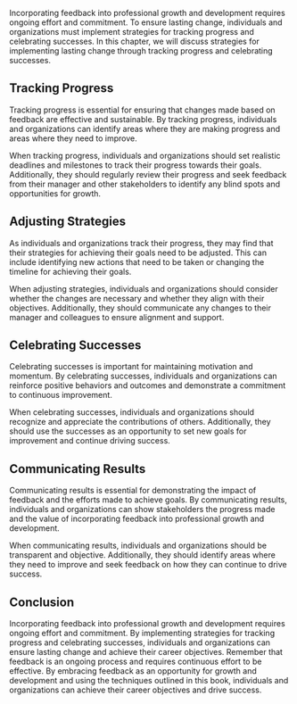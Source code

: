 
Incorporating feedback into professional growth and development requires ongoing effort and commitment. To ensure lasting change, individuals and organizations must implement strategies for tracking progress and celebrating successes. In this chapter, we will discuss strategies for implementing lasting change through tracking progress and celebrating successes.

Tracking Progress
-----------------

Tracking progress is essential for ensuring that changes made based on feedback are effective and sustainable. By tracking progress, individuals and organizations can identify areas where they are making progress and areas where they need to improve.

When tracking progress, individuals and organizations should set realistic deadlines and milestones to track their progress towards their goals. Additionally, they should regularly review their progress and seek feedback from their manager and other stakeholders to identify any blind spots and opportunities for growth.

Adjusting Strategies
--------------------

As individuals and organizations track their progress, they may find that their strategies for achieving their goals need to be adjusted. This can include identifying new actions that need to be taken or changing the timeline for achieving their goals.

When adjusting strategies, individuals and organizations should consider whether the changes are necessary and whether they align with their objectives. Additionally, they should communicate any changes to their manager and colleagues to ensure alignment and support.

Celebrating Successes
---------------------

Celebrating successes is important for maintaining motivation and momentum. By celebrating successes, individuals and organizations can reinforce positive behaviors and outcomes and demonstrate a commitment to continuous improvement.

When celebrating successes, individuals and organizations should recognize and appreciate the contributions of others. Additionally, they should use the successes as an opportunity to set new goals for improvement and continue driving success.

Communicating Results
---------------------

Communicating results is essential for demonstrating the impact of feedback and the efforts made to achieve goals. By communicating results, individuals and organizations can show stakeholders the progress made and the value of incorporating feedback into professional growth and development.

When communicating results, individuals and organizations should be transparent and objective. Additionally, they should identify areas where they need to improve and seek feedback on how they can continue to drive success.

Conclusion
----------

Incorporating feedback into professional growth and development requires ongoing effort and commitment. By implementing strategies for tracking progress and celebrating successes, individuals and organizations can ensure lasting change and achieve their career objectives. Remember that feedback is an ongoing process and requires continuous effort to be effective. By embracing feedback as an opportunity for growth and development and using the techniques outlined in this book, individuals and organizations can achieve their career objectives and drive success.
